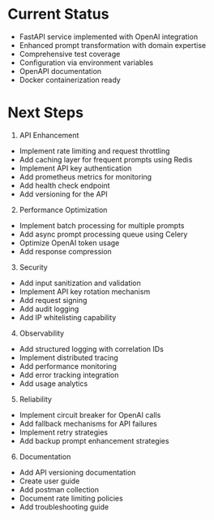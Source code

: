 # Current Status
- FastAPI service implemented with OpenAI integration
- Enhanced prompt transformation with domain expertise
- Comprehensive test coverage
- Configuration via environment variables
- OpenAPI documentation
- Docker containerization ready

# Next Steps
1. API Enhancement
- Implement rate limiting and request throttling
- Add caching layer for frequent prompts using Redis
- Implement API key authentication
- Add prometheus metrics for monitoring
- Add health check endpoint
- Add versioning for the API

2. Performance Optimization
- Implement batch processing for multiple prompts
- Add async prompt processing queue using Celery
- Optimize OpenAI token usage
- Add response compression

3. Security
- Add input sanitization and validation
- Implement API key rotation mechanism
- Add request signing
- Add audit logging
- Add IP whitelisting capability

4. Observability
- Add structured logging with correlation IDs
- Implement distributed tracing
- Add performance monitoring
- Add error tracking integration
- Add usage analytics

5. Reliability
- Implement circuit breaker for OpenAI calls
- Add fallback mechanisms for API failures
- Implement retry strategies
- Add backup prompt enhancement strategies

6. Documentation
- Add API versioning documentation
- Create user guide
- Add postman collection
- Document rate limiting policies
- Add troubleshooting guide